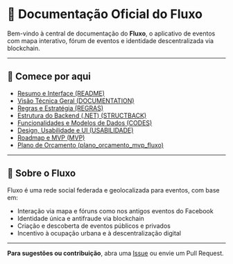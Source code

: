 
# 📘 Documentação Oficial do Fluxo

Bem-vindo à central de documentação do **Fluxo**, o aplicativo de eventos com mapa interativo, fórum de eventos e identidade descentralizada via blockchain.

---

## 🧭 Comece por aqui

- [Resumo e Interface (README)](./README.md)
- [Visão Técnica Geral (DOCUMENTATION)](./DOCUMENTATION.md)
- [Regras e Estratégia (REGRAS)](./REGRAS.md)
- [Estrutura do Backend (.NET) (STRUCTBACK)](./INFRA.md)
- [Funcionalidades e Modelos de Dados (CODES)](./CODES.md)
- [Design, Usabilidade e UI (USABILIDADE)](./USABILIDADE.md)
- [Roadmap e MVP (MVP)](./MVP.md)
- [Plano de Orçamento (plano_orcamento_mvp_fluxo)](./CUSTOS.md)

---

## 📌 Sobre o Fluxo

Fluxo é uma rede social federada e geolocalizada para eventos, com base em:
- Interação via mapa e fóruns como nos antigos eventos do Facebook
- Identidade única e antifraude via blockchain
- Criação e descoberta de eventos públicos e privados
- Incentivo à ocupação urbana e à descentralização digital

---

**Para sugestões ou contribuição**, abra uma [Issue](https://github.com/AmoreiraT/fluxo/issues) ou envie um Pull Request.
